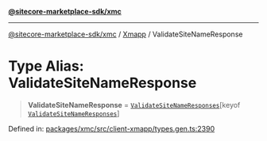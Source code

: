 [**@sitecore-marketplace-sdk/xmc**](../../../../README.md)

***

[@sitecore-marketplace-sdk/xmc](../../../../README.md) / [Xmapp](../README.md) / ValidateSiteNameResponse

# Type Alias: ValidateSiteNameResponse

> **ValidateSiteNameResponse** = [`ValidateSiteNameResponses`](ValidateSiteNameResponses.md)\[keyof [`ValidateSiteNameResponses`](ValidateSiteNameResponses.md)\]

Defined in: [packages/xmc/src/client-xmapp/types.gen.ts:2390](https://github.com/Sitecore/marketplace-sdk/blob/047115917e8843232ba2a4ba284b67585698b1c5/packages/xmc/src/client-xmapp/types.gen.ts#L2390)
